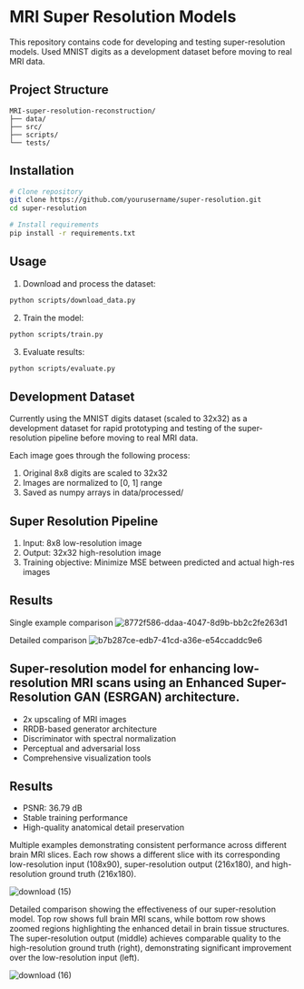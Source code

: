 # MRI Super Resolution Models

This repository contains code for developing and testing super-resolution models.
Used MNIST digits as a development dataset before moving to real MRI data.

## Project Structure

```
MRI-super-resolution-reconstruction/
├── data/               
├── src/               
├── scripts/          
└── tests/            
```

## Installation

```bash
# Clone repository
git clone https://github.com/yourusername/super-resolution.git
cd super-resolution

# Install requirements
pip install -r requirements.txt
```

## Usage

1. Download and process the dataset:
```bash
python scripts/download_data.py
```

2. Train the model:
```bash
python scripts/train.py
```

3. Evaluate results:
```bash
python scripts/evaluate.py
```

## Development Dataset

Currently using the MNIST digits dataset (scaled to 32x32) as a development dataset for rapid prototyping and testing of the super-resolution pipeline before moving to real MRI data.

Each image goes through the following process:
1. Original 8x8 digits are scaled to 32x32
2. Images are normalized to [0, 1] range
3. Saved as numpy arrays in data/processed/

## Super Resolution Pipeline

1. Input: 8x8 low-resolution image
2. Output: 32x32 high-resolution image
3. Training objective: Minimize MSE between predicted and actual high-res images

## Results
Single example comparison
![8772f586-ddaa-4047-8d9b-bb2c2fe263d1](https://github.com/user-attachments/assets/c5cc1505-b09a-45e7-9c30-1350196e8919)

Detailed comparison
![b7b287ce-edb7-41cd-a36e-e54ccaddc9e6](https://github.com/user-attachments/assets/9b3ff54c-8e86-40bf-971b-dabb46167ae3)

## Super-resolution model for enhancing low-resolution MRI scans using an Enhanced Super-Resolution GAN (ESRGAN) architecture.
- 2x upscaling of MRI images
- RRDB-based generator architecture
- Discriminator with spectral normalization
- Perceptual and adversarial loss
- Comprehensive visualization tools

## Results
- PSNR: 36.79 dB
- Stable training performance
- High-quality anatomical detail preservation

Multiple examples demonstrating consistent performance across different brain MRI slices. Each row shows a different slice with its corresponding low-resolution input (108x90), super-resolution output (216x180), and high-resolution ground truth (216x180). 

![download (15)](https://github.com/user-attachments/assets/cb855e9b-a6ff-4459-b650-46cc45c25bd9)

Detailed comparison showing the effectiveness of our super-resolution model. Top row shows full brain MRI scans, while bottom row shows zoomed regions highlighting the enhanced detail in brain tissue structures. The super-resolution output (middle) achieves comparable quality to the high-resolution ground truth (right), demonstrating significant improvement over the low-resolution input (left).

![download (16)](https://github.com/user-attachments/assets/66bc5903-5258-4c45-8126-13e95ce1c049)




